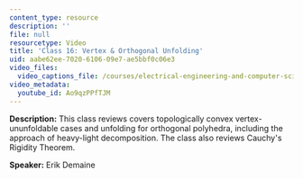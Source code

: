 ```yaml
---
content_type: resource
description: ''
file: null
resourcetype: Video
title: 'Class 16: Vertex & Orthogonal Unfolding'
uid: aabe62ee-7020-6106-09e7-ae5bbf0c06e3
video_files:
  video_captions_file: /courses/electrical-engineering-and-computer-science/6-849-geometric-folding-algorithms-linkages-origami-polyhedra-fall-2012/class-and-lecture-videos/class-16-vertex-orthogonal-unfolding/Ao9qzPPfTJM.vtt
video_metadata:
  youtube_id: Ao9qzPPfTJM
---
```


**Description:** This class reviews covers topologically convex vertex-ununfoldable cases and unfolding for orthogonal polyhedra, including the approach of heavy-light decomposition. The class also reviews Cauchy's Rigidity Theorem.

**Speaker:** Erik Demaine
